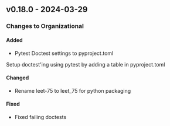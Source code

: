## v0.18.0 - 2024-03-29

### Changes to Organizational

#### Added

* Pytest Doctest settings to pyproject.toml

Setup doctest'ing using pytest by adding a table in pyproject.toml
#### Changed

* Rename leet-75 to leet_75 for python packaging
#### Fixed

* Fixed failing doctests
